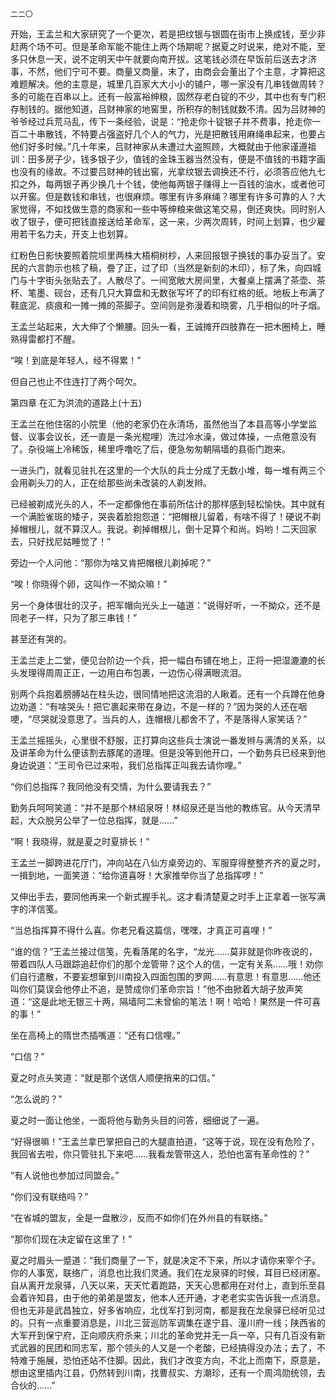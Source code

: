     二二〇 

   开始，王孟兰和大家研究了一个更次，若是把纹银与银圆在街市上换成钱，至少非赶两个场不可。但是革命军能不能住上两个场期呢？据夏之时说来，绝对不能，至多只休息一天，说不定明天中午就要向南开拔。这笔钱必须在早饭前后送去才济事，不然，他们宁可不要。商量又商量，末了，由商会会董出了个主意，才算把这难题解决。他的主意是，城里几百家大大小小的铺户，哪一家没有几串钱做周转？多的可能在百串以上。还有一般富裕绅粮，固然存老白锭的不少，其中也有专门积存制钱的。据他知道，吕财神家的地窖里，所积存的制钱就数不清。因为吕财神的爷爷经过兵荒马乱，传下一条经验，说是：“抢走你十锭银子并不费事，抢走你一百二十串散钱，不特要占强盗好几个人的气力，光是把散钱用麻绳串起来，也要占他们好多时候。”几十年来，吕财神家从未遭过大盗照顾，大概就由于他家谨遵祖训：田多房子少，钱多银子少，值钱的金珠玉器当然没有，便是不值钱的书籍字画也没有的缘故。不过要吕财神的钱出窖，光拿纹银去调换还不行，必须答应他九七扣之外，每两银子再少换几十个钱，使他每两银子赚得上一百钱的油水，或者他可以开窖。但是数钱和串钱，也很麻烦。哪里有许多麻绳？哪里有许多可靠的人？大家觉得，不如找做生意的商家和一些中等绅粮来做这笔交易，倒还爽快。同时别人收了银子，便可把钱直接送给革命军，这一来，少两次周转，时间上划算，也少雇用若干名力夫，开支上也划算。

   红粉色日影快要照着院坝里两株大梧桐树杪，人来回报银子换钱的事办妥当了。安民的六言韵示也核了稿，誊了正，过了印（当然是新刻的木印），标了朱，向四城门与十字街头张贴去了。人散尽了。一间宽敞大房间里，大餐桌上摆满了茶壶、茶杯、笔墨、砚台，还有几只大算盘和无数张写坏了的印有红格的纸。地板上布满了鞋底泥、痰痕和一摊一摊的茶脚子。空间则是弥漫着和晓雾，几乎相似的叶子烟。

   王孟兰站起来，大大伸了个懒腰。回头一看，王诚摊开四肢靠在一把木圈椅上，睡熟得雷都打不醒。

   “唉！到底是年轻人，经不得累！”

   但自己也止不住连打了两个呵欠。

   第四章 在汇为洪流的道路上(十五)

   王孟兰在他住宿的小院里（他的老家仍在永清场，虽然他当了本县高等小学堂监督、议事会议长，还一直是一条光棍哩）洗过冷水澡，做过体操，一点倦意没有了。杂役端上冷稀饭，稀里呼噜吃了后，便急匆匆朝隔墙的县衙门跑来。

   一进头门，就看见驻扎在这里的一个大队的兵士分成了无数小堆，每一堆有两三个会用剃头刀的人，正在给那些尚未改装的人剃发辫。

   已经被剃成光头的人，不一定都像他在事前所估计的那样感到轻松愉快。其中就有一个满脸雀斑的矮子，哭丧着脸抱怨道：“把帽根儿留着，有啥不得了！硬说不剃掉帽根儿，就不算汉人。我说。剃掉帽根儿，倒十足算个和尚。妈哟！二天回家去，只好找尼姑睡觉了！”

   旁边一个人问他：“那你为啥又肯把帽根儿剃掉呢？”

   “唉！你晓得个卵，这叫作一不拗众嘛！”

   另一个身体很壮的汉子，把军帽向光头上一磕道：“说得好听，一不拗众，还不是同老子一样，只为了那三串钱！”

   甚至还有哭的。

   王孟兰走上二堂，便见台阶边一个兵，把一幅白布铺在地上，正将一把湿漉漉的长头发理得周周正正，一边用白布包裹，一边伤心得满眼流泪。

   别两个兵抱着膀膊站在柱头边，很同情地把这流泪的人瞅着。还有一个兵蹲在他身边劝道：“有啥哭头！把它裹起来带在身边，不是一样的？”因为哭的人还在咽哽，“尽哭就没意思了。当兵的人，连帽根儿都舍不了，不是落得人家笑话？”

   王孟兰摇摇头，心里很不舒服，正打算向这些兵士演说一番发辫与满清的关系，以及讲革命为什么便该割去豚尾的道理。但是没等到他开口，一个勤务兵已经来到他身边说道：“王司令已过来啦，我们总指挥正叫我去请你哩。”

   “你们总指挥？我同他没有交情，为什么要请我去？”

   勤务兵呵呵笑道：“并不是那个林绍泉呀！林绍泉还是当他的教练官。从今天清早起，大众脱另公举了一位总指挥，就是……”

   “啊！我晓得，就是夏之时夏排长！”

   王孟兰一脚跨进花厅门，冲向站在八仙方桌旁边的、军服穿得整整齐齐的夏之时，一揖到地，一面笑道：“给你道喜呀！大家推举你当了总指挥啰！”

   又伸出手去，要同他再来一个新式握手礼。这才看清楚夏之时手上正拿着一张写满字的洋信笺。

   “当总指挥算不得什么喜。你老兄看这篇信，嘿嘿，才真正可喜哩！”

   “谁的信？”王孟兰接过信笺，先看落尾的名字，“龙光……莫非就是你昨夜说的，带着四队人马跟踪追赶你们的那个龙管带？这个人的信，一定有关系……哦！劝你们自行遣散，不要妄想窜到川南投入四面包围的罗网……有意思！有意思……他还叫你们莫误会他停止不追，是赞成你们革命宗旨！”他不由掀着大胡子放声笑道：“这是此地无银三十两，隔墙阿二未曾偷的笔法！啊！哈哈！果然是一件可喜的事！”

   坐在高椅上的隋世杰插嘴道：“还有口信哩。”

   “口信？”

   夏之时点头笑道：“就是那个送信人顺便捎来的口信。”

   “怎么说的？”

   夏之时一面让他坐，一面将他与勤务头目的问答，细细说了一遍。

   “好得很嘛！”王孟兰拿巴掌把自己的大腿直拍道，“这等于说，现在没有危险了，我回省去啦，你只管驻扎下来吧……我看龙管带这人，恐怕也富有革命性的？”

   “有人说他也参加过同盟会。”

   “你们没有联络吗？”

   “在省城的盟友，全是一盘散沙，反而不如你们在外州县的有联络。”

   “那你们现在决定留在这里了！”

   夏之时眉头一蹙道：“我们商量了一下，就是决定不下来，所以才请你来宰个子。你的人事宽，联络广，消息也比我们灵通。我们在龙泉驿的时候，耳目已经闭塞。自从离开龙泉驿，八天以来，天天忙着跑路，天天心思都用在对付上，直到乐至县会着许知县，由于他的弟弟是盟友，他本人还开通，才老老实实告诉我一点消息。但也无非是武昌独立，好多省响应，北伐军打到河南，都是我在龙泉驿已经听见过的。只有一点重要消息是，川北三营巡防军调集在遂宁县、潼川府一线；陕西省的大军开到保宁府，正向顺庆府杀来；川北的革命党并无一兵一卒，只有几百没有新式武器的民团和同志军，那个领头的人又是一个老酸，已经搞得没办法；去了，不特难于施展，恐怕还站不住脚。因此，我们才改变方向，不北上而南下，原意是，想由这里插内江县，仍然转到川南，找曹叔实、方潮珍，还有一个周鸿勋统领，去合伙的……”

